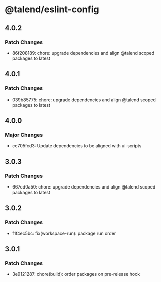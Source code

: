 # @talend/eslint-config

## 4.0.2

### Patch Changes

- 86f208189: chore: upgrade dependencies and align @talend scoped packages to latest

## 4.0.1

### Patch Changes

- 039b85775: chore: upgrade dependencies and align @talend scoped packages to latest

## 4.0.0

### Major Changes

- ce705fcd3: Update dependencies to be aligned with ui-scripts

## 3.0.3

### Patch Changes

- 667cd0a50: chore: upgrade dependencies and align @talend scoped packages to latest

## 3.0.2

### Patch Changes

- f1f4ec5bc: fix(workspace-run): package run order

## 3.0.1

### Patch Changes

- 3e9121287: chore(build): order packages on pre-release hook
